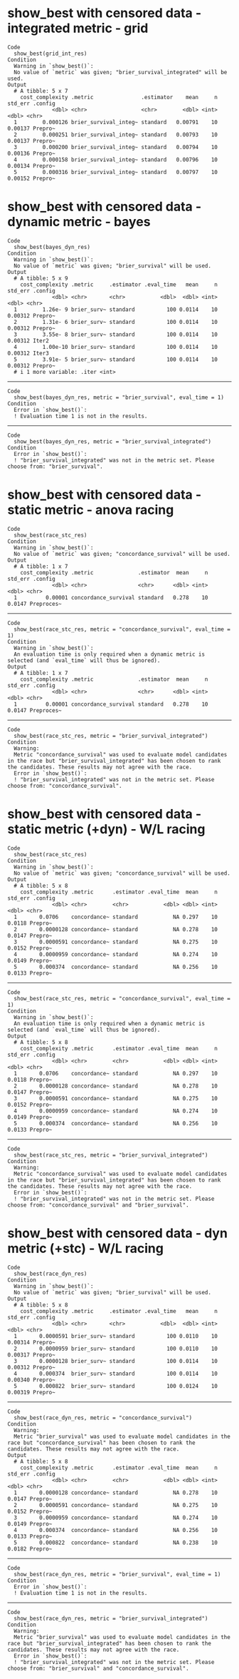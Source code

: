# show_best with censored data - integrated metric - grid

    Code
      show_best(grid_int_res)
    Condition
      Warning in `show_best()`:
      No value of `metric` was given; "brier_survival_integrated" will be used.
    Output
      # A tibble: 5 x 7
        cost_complexity .metric               .estimator    mean     n std_err .config
                  <dbl> <chr>                 <chr>        <dbl> <int>   <dbl> <chr>  
      1        0.000126 brier_survival_integ~ standard   0.00791    10 0.00137 Prepro~
      2        0.000251 brier_survival_integ~ standard   0.00793    10 0.00137 Prepro~
      3        0.000200 brier_survival_integ~ standard   0.00794    10 0.00136 Prepro~
      4        0.000158 brier_survival_integ~ standard   0.00796    10 0.00134 Prepro~
      5        0.000316 brier_survival_integ~ standard   0.00797    10 0.00152 Prepro~

# show_best with censored data - dynamic metric - bayes

    Code
      show_best(bayes_dyn_res)
    Condition
      Warning in `show_best()`:
      No value of `metric` was given; "brier_survival" will be used.
    Output
      # A tibble: 5 x 9
        cost_complexity .metric     .estimator .eval_time   mean     n std_err .config
                  <dbl> <chr>       <chr>           <dbl>  <dbl> <int>   <dbl> <chr>  
      1        1.26e- 9 brier_surv~ standard          100 0.0114    10 0.00312 Prepro~
      2        1.31e- 6 brier_surv~ standard          100 0.0114    10 0.00312 Prepro~
      3        3.55e- 8 brier_surv~ standard          100 0.0114    10 0.00312 Iter2  
      4        1.00e-10 brier_surv~ standard          100 0.0114    10 0.00312 Iter3  
      5        3.91e- 5 brier_surv~ standard          100 0.0114    10 0.00312 Prepro~
      # i 1 more variable: .iter <int>

---

    Code
      show_best(bayes_dyn_res, metric = "brier_survival", eval_time = 1)
    Condition
      Error in `show_best()`:
      ! Evaluation time 1 is not in the results.

---

    Code
      show_best(bayes_dyn_res, metric = "brier_survival_integrated")
    Condition
      Error in `show_best()`:
      ! "brier_survival_integrated" was not in the metric set. Please choose from: "brier_survival".

# show_best with censored data - static metric - anova racing

    Code
      show_best(race_stc_res)
    Condition
      Warning in `show_best()`:
      No value of `metric` was given; "concordance_survival" will be used.
    Output
      # A tibble: 1 x 7
        cost_complexity .metric              .estimator  mean     n std_err .config   
                  <dbl> <chr>                <chr>      <dbl> <int>   <dbl> <chr>     
      1         0.00001 concordance_survival standard   0.278    10  0.0147 Preproces~

---

    Code
      show_best(race_stc_res, metric = "concordance_survival", eval_time = 1)
    Condition
      Warning in `show_best()`:
      An evaluation time is only required when a dynamic metric is selected (and `eval_time` will thus be ignored).
    Output
      # A tibble: 1 x 7
        cost_complexity .metric              .estimator  mean     n std_err .config   
                  <dbl> <chr>                <chr>      <dbl> <int>   <dbl> <chr>     
      1         0.00001 concordance_survival standard   0.278    10  0.0147 Preproces~

---

    Code
      show_best(race_stc_res, metric = "brier_survival_integrated")
    Condition
      Warning:
      Metric "concordance_survival" was used to evaluate model candidates in the race but "brier_survival_integrated" has been chosen to rank the candidates. These results may not agree with the race.
      Error in `show_best()`:
      ! "brier_survival_integrated" was not in the metric set. Please choose from: "concordance_survival".

# show_best with censored data - static metric (+dyn) - W/L racing

    Code
      show_best(race_stc_res)
    Condition
      Warning in `show_best()`:
      No value of `metric` was given; "concordance_survival" will be used.
    Output
      # A tibble: 5 x 8
        cost_complexity .metric      .estimator .eval_time  mean     n std_err .config
                  <dbl> <chr>        <chr>           <dbl> <dbl> <int>   <dbl> <chr>  
      1       0.0706    concordance~ standard           NA 0.297    10  0.0118 Prepro~
      2       0.0000128 concordance~ standard           NA 0.278    10  0.0147 Prepro~
      3       0.0000591 concordance~ standard           NA 0.275    10  0.0152 Prepro~
      4       0.0000959 concordance~ standard           NA 0.274    10  0.0149 Prepro~
      5       0.000374  concordance~ standard           NA 0.256    10  0.0133 Prepro~

---

    Code
      show_best(race_stc_res, metric = "concordance_survival", eval_time = 1)
    Condition
      Warning in `show_best()`:
      An evaluation time is only required when a dynamic metric is selected (and `eval_time` will thus be ignored).
    Output
      # A tibble: 5 x 8
        cost_complexity .metric      .estimator .eval_time  mean     n std_err .config
                  <dbl> <chr>        <chr>           <dbl> <dbl> <int>   <dbl> <chr>  
      1       0.0706    concordance~ standard           NA 0.297    10  0.0118 Prepro~
      2       0.0000128 concordance~ standard           NA 0.278    10  0.0147 Prepro~
      3       0.0000591 concordance~ standard           NA 0.275    10  0.0152 Prepro~
      4       0.0000959 concordance~ standard           NA 0.274    10  0.0149 Prepro~
      5       0.000374  concordance~ standard           NA 0.256    10  0.0133 Prepro~

---

    Code
      show_best(race_stc_res, metric = "brier_survival_integrated")
    Condition
      Warning:
      Metric "concordance_survival" was used to evaluate model candidates in the race but "brier_survival_integrated" has been chosen to rank the candidates. These results may not agree with the race.
      Error in `show_best()`:
      ! "brier_survival_integrated" was not in the metric set. Please choose from: "concordance_survival" and "brier_survival".

# show_best with censored data - dyn metric (+stc) - W/L racing

    Code
      show_best(race_dyn_res)
    Condition
      Warning in `show_best()`:
      No value of `metric` was given; "brier_survival" will be used.
    Output
      # A tibble: 5 x 8
        cost_complexity .metric     .estimator .eval_time   mean     n std_err .config
                  <dbl> <chr>       <chr>           <dbl>  <dbl> <int>   <dbl> <chr>  
      1       0.0000591 brier_surv~ standard          100 0.0110    10 0.00314 Prepro~
      2       0.0000959 brier_surv~ standard          100 0.0110    10 0.00317 Prepro~
      3       0.0000128 brier_surv~ standard          100 0.0114    10 0.00312 Prepro~
      4       0.000374  brier_surv~ standard          100 0.0114    10 0.00340 Prepro~
      5       0.000822  brier_surv~ standard          100 0.0124    10 0.00319 Prepro~

---

    Code
      show_best(race_dyn_res, metric = "concordance_survival")
    Condition
      Warning:
      Metric "brier_survival" was used to evaluate model candidates in the race but "concordance_survival" has been chosen to rank the candidates. These results may not agree with the race.
    Output
      # A tibble: 5 x 8
        cost_complexity .metric      .estimator .eval_time  mean     n std_err .config
                  <dbl> <chr>        <chr>           <dbl> <dbl> <int>   <dbl> <chr>  
      1       0.0000128 concordance~ standard           NA 0.278    10  0.0147 Prepro~
      2       0.0000591 concordance~ standard           NA 0.275    10  0.0152 Prepro~
      3       0.0000959 concordance~ standard           NA 0.274    10  0.0149 Prepro~
      4       0.000374  concordance~ standard           NA 0.256    10  0.0133 Prepro~
      5       0.000822  concordance~ standard           NA 0.238    10  0.0182 Prepro~

---

    Code
      show_best(race_dyn_res, metric = "brier_survival", eval_time = 1)
    Condition
      Error in `show_best()`:
      ! Evaluation time 1 is not in the results.

---

    Code
      show_best(race_dyn_res, metric = "brier_survival_integrated")
    Condition
      Warning:
      Metric "brier_survival" was used to evaluate model candidates in the race but "brier_survival_integrated" has been chosen to rank the candidates. These results may not agree with the race.
      Error in `show_best()`:
      ! "brier_survival_integrated" was not in the metric set. Please choose from: "brier_survival" and "concordance_survival".

